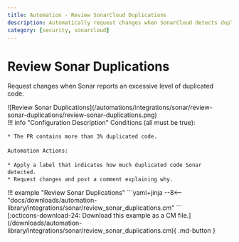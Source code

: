 ```yaml
---
title: Automation - Review SonarCloud Duplications
description: Automatically request changes when SonarCloud detects duplicated code.
category: [security, sonarcloud]
---
```

# Review Sonar Duplications
<!-- --8<-- [start:examples]-->

Request changes when Sonar reports an excessive level of duplicated code.

<div class="automationImage" style="align:right" markdown="1">
![Review Sonar Duplications](/automations/integrations/sonar/review-sonar-duplications/review-sonar-duplications.png)
</div>
<div class="automationDescription" markdown="1">
!!! info "Configuration Description"
    Conditions (all must be true):

    * The PR contains more than 3% duplicated code.

    Automation Actions:

    * Apply a label that indicates how much duplicated code Sonar detected.
    * Request changes and post a comment explaining why.
</div>
<div class="automationExample" markdown="1">
!!! example "Review Sonar Duplications"
    ```yaml+jinja
    --8<-- "docs/downloads/automation-library/integrations/sonar/review_sonar_duplications.cm"
    ```
    <div class="result" markdown>
      <span>
      [:octicons-download-24: Download this example as a CM file.](/downloads/automation-library/integrations/sonar/review_sonar_duplications.cm){ .md-button }
      </span>
    </div>
</div>

<!-- --8<-- [start:examples]-->
